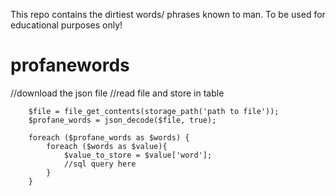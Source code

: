 This repo contains the dirtiest words/ phrases known to man. To be used for educational purposes only!
# profanewords
 //download the json file
 //read file and store in table
 
        $file = file_get_contents(storage_path('path to file'));
        $profane_words = json_decode($file, true);

        foreach ($profane_words as $words) {
            foreach ($words as $value){
                $value_to_store = $value['word'];
                //sql query here
            }
        }
